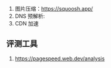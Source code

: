 1. 图片压缩：https://squoosh.app/
2. DNS 预解析:<link rel="dns-prefetch" href="//imagev2.xmcdn.com">
3. CDN 加速

## 评测工具

1. https://pagespeed.web.dev/analysis
